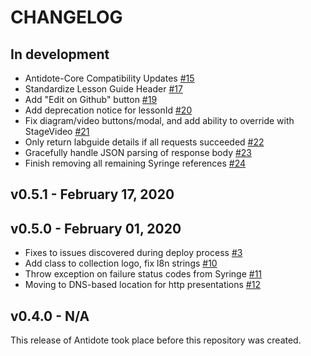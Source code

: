 # CHANGELOG

## In development

- Antidote-Core Compatibility Updates [#15](https://github.com/nre-learning/antidote-ui-components/pull/15)
- Standardize Lesson Guide Header [#17](https://github.com/nre-learning/antidote-ui-components/pull/17)
- Add "Edit on Github" button [#19](https://github.com/nre-learning/antidote-ui-components/pull/19)
- Add deprecation notice for lessonId [#20](https://github.com/nre-learning/antidote-ui-components/pull/20)
- Fix diagram/video buttons/modal, and add ability to override with StageVideo [#21](https://github.com/nre-learning/antidote-ui-components/pull/21)
- Only return labguide details if all requests succeeded [#22](https://github.com/nre-learning/antidote-ui-components/pull/22)
- Gracefully handle JSON parsing of response body [#23](https://github.com/nre-learning/antidote-ui-components/pull/23)
- Finish removing all remaining Syringe references [#24](https://github.com/nre-learning/antidote-ui-components/pull/24)

## v0.5.1 - February 17, 2020


## v0.5.0 - February 01, 2020

- Fixes to issues discovered during deploy process [#3](https://github.com/nre-learning/antidote-ui-components/pull/3)
- Add class to collection logo, fix l8n strings [#10](https://github.com/nre-learning/antidote-ui-components/pull/10)
- Throw exception on failure status codes from Syringe [#11](https://github.com/nre-learning/antidote-ui-components/pull/11)
- Moving to DNS-based location for http presentations [#12](https://github.com/nre-learning/antidote-ui-components/pull/12)

## v0.4.0 - N/A

This release of Antidote took place before this repository was created.

